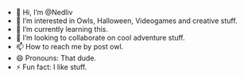 - 👋 Hi, I’m @Nedliv
- 👀 I’m interested in Owls, Halloween, Videogames and creative stuff.
- 🌱 I’m currently learning this.
- 💞️ I’m looking to collaborate on cool adventure stuff.
- 📫 How to reach me by post owl.
- 😄 Pronouns: That dude.
- ⚡ Fun fact: I like stuff.

<!---
Nedliv/Nedliv is a ✨ special ✨ repository because its `README.md` (this file) appears on your GitHub profile.
You can click the Preview link to take a look at your changes.
--->
